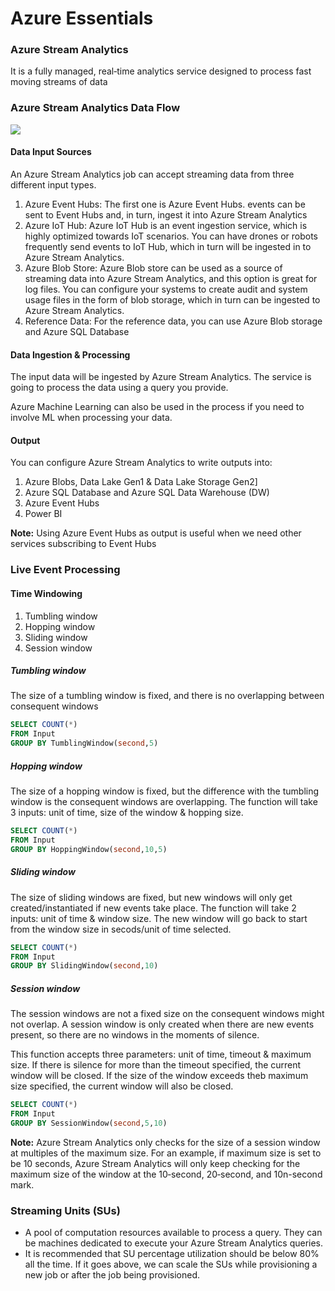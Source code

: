 # Azure Essentials

### Azure Stream Analytics
It is a fully managed, real‑time analytics service designed to process fast moving streams of data

### Azure Stream Analytics Data Flow

![](https://github.com/SaadAAkash/azure-essentials/blob/master/resources/azure-stream-analytics-data-flow.png)

#### Data Input Sources

An Azure Stream Analytics job can accept streaming data from three different input types.

1. Azure Event Hubs: The first one is Azure Event Hubs. events can be sent to Event Hubs and, in turn, ingest it into Azure Stream Analytics
1. Azure IoT Hub: Azure IoT Hub is an event ingestion service, which is highly optimized towards IoT scenarios. You can have drones or robots frequently send events to IoT Hub, which in turn will be ingested in to Azure Stream Analytics. 
1. Azure Blob Store: Azure Blob store can be used as a source of streaming data into Azure Stream Analytics, and this option is great for log files. You can configure your systems to create audit and system usage files in the form of blob storage, which in turn can be ingested to Azure Stream Analytics.
1. Reference Data: For the reference data, you can use Azure Blob storage and Azure SQL Database

#### Data Ingestion & Processing

The input data will be ingested by Azure Stream Analytics. The service is going to process the data using a query you provide. 

Azure Machine Learning can also be used in the process if you need to involve ML when processing your data.

#### Output

You can configure Azure Stream Analytics to write outputs into: 

1. Azure Blobs, Data Lake Gen1 & Data Lake Storage Gen2]
1. Azure SQL Database and  Azure SQL Data Warehouse (DW)
1. Azure Event Hubs
1. Power BI

**Note:** Using Azure Event Hubs as output is useful when we need other services subscribing to Event Hubs

### Live Event Processing

#### Time Windowing

1. Tumbling window
1. Hopping window
1. Sliding window
1. Session window

##### Tumbling window
The size of a tumbling window is fixed, and there is no overlapping between consequent windows

```sql
SELECT COUNT(*)
FROM Input
GROUP BY TumblingWindow(second,5)
```

##### Hopping window
The size of a hopping window is fixed, but the difference with the tumbling window is the consequent windows are overlapping.
The function will take 3 inputs: unit of time, size of the window & hopping size.

```sql
SELECT COUNT(*)
FROM Input
GROUP BY HoppingWindow(second,10,5)
```

##### Sliding window
The size of sliding windows are fixed, but new windows will only get created/instantiated if new events take place. 
The function will take 2 inputs: unit of time & window size.
The new window will go back to start from the window size in secods/unit of time selected.

```sql
SELECT COUNT(*)
FROM Input
GROUP BY SlidingWindow(second,10)
```

##### Session window
The session windows are not a fixed size on the consequent windows might not overlap. A session window is only created when there are new events present, so there are no windows in the moments of silence.

This function accepts three parameters: unit of time, timeout & maximum size.
If there is silence for more than the timeout specified, the current window will be closed. If the size of the window exceeds theb maximum size specified, the current window will also be closed.

```sql
SELECT COUNT(*)
FROM Input
GROUP BY SessionWindow(second,5,10)
```

**Note:** Azure Stream Analytics only checks for the size of a session window at multiples of the maximum size. For an example, if maximum size is set to be 10 seconds, Azure Stream Analytics will only keep checking for the maximum size of the window at the 10‑second, 20‑second, and 10n-second mark.

### Streaming Units (SUs)
- A pool of computation resources available to process a query. They can be machines dedicated to execute your Azure Stream Analytics queries.
- It is recommended that SU percentage utilization should be below 80% all the time. If it goes above, we can scale the SUs while provisioning a new job or after the job being provisioned.

